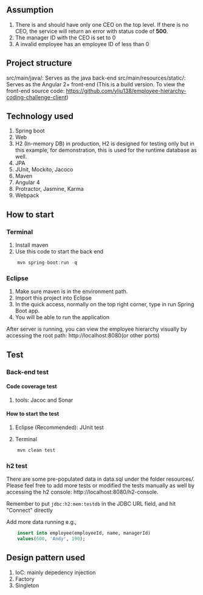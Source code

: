 ## Assumption
1. There is and should have only one CEO on the top level. If there is no CEO, the service will return an error with status code of <strong>500</strong>.
2. The manager ID with the CEO is set to 0
3. A invalid employee has an employee ID of less than 0

## Project structure
src/main/java/: Serves as the java back-end
src/main/resources/static/: Serves as the Angular 2+ front-end (This is a build version. To view the front-end source code: https://github.com/yliu138/employee-hierarchy-coding-challenge-client)

## Technology used
1. Spring boot
2. Web
3. H2 (In-memory DB) in production, H2 is designed for testing only but in this example, for demonstration, this is used for the runtime database as well.
4. JPA
5. JUnit, Mockito, Jacoco
6. Maven
7. Angular 4
6. Protractor, Jasmine, Karma
8. Webpack

## How to start
### Terminal
1. Install maven 
2. Use this code to start the back end
```java
	mvn spring-boot:run -q
```

### Eclipse
1. Make sure maven is in the environment path.
2. Import this project into Eclipse
3. In the quick access, normally on the top right corner, type in run Spring Boot app.
4. You will be able to run the application 

After server is running, you can view the employee hierarchy visually by accessing the root path: http://localhost:8080(or other ports)

## Test
### Back-end test
#### Code coverage test
1. tools: Jacoc and Sonar

#### How to start the test
1. Eclipse (Recommended): JUnit test
 
2. Terminal
```java
	mvn clean test
```

### h2 test
There are some pre-populated data in data.sql under the folder resources/. Please feel free to add more tests or modified the tests manually as well by accessing the h2 console: http://localhost:8080/h2-console. 

Remember to put `jdbc:h2:mem:testdb` in the JDBC URL field, and hit "Connect" directly

Add more data running e.g., 
```SQL
	insert into employee(employeeId, name, managerId)
	values(600, 'Andy', 190);
```

## Design pattern used
1. IoC: mainly depedency injection
2. Factory
3. Singleton